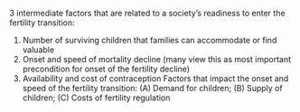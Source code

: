 3 intermediate factors that are related to a society’s readiness to enter the fertility transition:
1. Number of surviving children that families can accommodate or find valuable
2. Onset and speed of mortality decline (many view this as most important precondition for onset of the fertility decline)
3. Availability and cost of contraception
Factors that impact the onset and speed of the fertility transition: (A) Demand for children; (B) Supply of children; (C) Costs of fertility regulation

